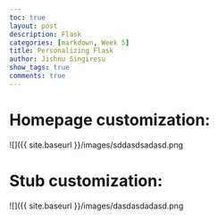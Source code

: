 ```yaml
---
toc: true
layout: post
description: Flask
categories: [markdown, Week 5]
title: Personalizing Flask
author: Jishnu Singiresu
show_tags: true
comments: true
---
```

# Homepage customization:
![]({{ site.baseurl }}/images/sddasdsadasd.png
# Stub customization:
![]({{ site.baseurl }}/images/dasdasdadasd.png